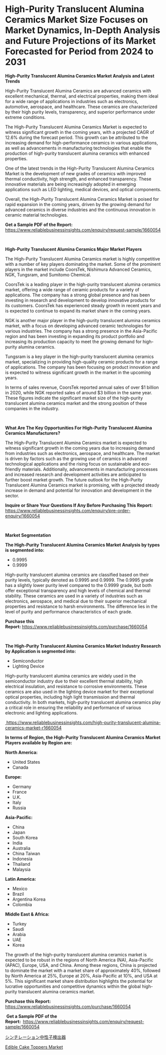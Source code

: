 <p><h1>High-Purity Translucent Alumina Ceramics Market Size Focuses on Market Dynamics, In-Depth Analysis and Future Projections of its Market Forecasted for Period from 2024 to 2031</h1></p><p><strong>High-Purity Translucent Alumina Ceramics Market Analysis and Latest Trends</strong></p>
<p><p>High-Purity Translucent Alumina Ceramics are advanced ceramics with excellent mechanical, thermal, and electrical properties, making them ideal for a wide range of applications in industries such as electronics, automotive, aerospace, and healthcare. These ceramics are characterized by their high purity levels, transparency, and superior performance under extreme conditions.</p><p>The High-Purity Translucent Alumina Ceramics Market is expected to witness significant growth in the coming years, with a projected CAGR of 12.6% during the forecast period. This growth can be attributed to the increasing demand for high-performance ceramics in various applications, as well as advancements in manufacturing technologies that enable the production of high-purity translucent alumina ceramics with enhanced properties.</p><p>One of the latest trends in the High-Purity Translucent Alumina Ceramics Market is the development of new grades of ceramics with improved thermal conductivity, high strength, and enhanced transparency. These innovative materials are being increasingly adopted in emerging applications such as LED lighting, medical devices, and optical components.</p><p>Overall, the High-Purity Translucent Alumina Ceramics Market is poised for rapid expansion in the coming years, driven by the growing demand for advanced ceramics in diverse industries and the continuous innovation in ceramic material technologies.</p></p>
<p><strong>Get a Sample PDF of the Report:&nbsp;</strong> <a href="https://www.reliablebusinessinsights.com/enquiry/request-sample/1660054">https://www.reliablebusinessinsights.com/enquiry/request-sample/1660054</a></p>
<p>&nbsp;</p>
<p><strong>High-Purity Translucent Alumina Ceramics Major Market Players</strong></p>
<p><p>The High-Purity Translucent Alumina Ceramics market is highly competitive with a number of key players dominating the market. Some of the prominent players in the market include CoorsTek, Nishimura Advanced Ceramics, NGK, Tungsram, and Sumitomo Chemical.</p><p>CoorsTek is a leading player in the high-purity translucent alumina ceramics market, offering a wide range of ceramic products for a variety of applications. The company has a strong global presence and has been investing in research and development to develop innovative products for its customers. CoorsTek has experienced steady growth in recent years and is expected to continue to expand its market share in the coming years.</p><p>NGK is another major player in the high-purity translucent alumina ceramics market, with a focus on developing advanced ceramic technologies for various industries. The company has a strong presence in the Asia-Pacific region and has been investing in expanding its product portfolio and increasing its production capacity to meet the growing demand for high-purity alumina ceramics.</p><p>Tungsram is a key player in the high-purity translucent alumina ceramics market, specializing in providing high-quality ceramic products for a range of applications. The company has been focusing on product innovation and is expected to witness significant growth in the market in the upcoming years.</p><p>In terms of sales revenue, CoorsTek reported annual sales of over $1 billion in 2020, while NGK reported sales of around $3 billion in the same year. These figures indicate the significant market size of the high-purity translucent alumina ceramics market and the strong position of these companies in the industry.</p></p>
<p>&nbsp;</p>
<p><strong>What Are The Key Opportunities For High-Purity Translucent Alumina Ceramics Manufacturers?</strong></p>
<p><p>The High-Purity Translucent Alumina Ceramics market is expected to witness significant growth in the coming years due to increasing demand from industries such as electronics, aerospace, and healthcare. The market is driven by factors such as the growing use of ceramics in advanced technological applications and the rising focus on sustainable and eco-friendly materials. Additionally, advancements in manufacturing processes and increased research and development activities are anticipated to further boost market growth. The future outlook for the High-Purity Translucent Alumina Ceramics market is promising, with a projected steady increase in demand and potential for innovation and development in the sector.</p></p>
<p><strong>Inquire or Share Your Questions If Any Before Purchasing This Report:</strong> <a href="https://www.reliablebusinessinsights.com/enquiry/pre-order-enquiry/1660054">https://www.reliablebusinessinsights.com/enquiry/pre-order-enquiry/1660054</a></p>
<p>&nbsp;</p>
<p><strong>Market Segmentation</strong></p>
<p><strong>The High-Purity Translucent Alumina Ceramics Market Analysis by types is segmented into:</strong></p>
<p><ul><li>0.9995</li><li>0.9999</li></ul></p>
<p><p>High-purity translucent alumina ceramics are classified based on their purity levels, typically denoted as 0.9995 and 0.9999. The 0.9995 grade has a slightly lower purity level compared to the 0.9999 grade, but both offer exceptional transparency and high levels of chemical and thermal stability. These ceramics are used in a variety of industries such as electronics, aerospace, and medical due to their superior mechanical properties and resistance to harsh environments. The difference lies in the level of purity and performance characteristics of each grade.</p></p>
<p><strong>Purchase this Report:&nbsp;</strong><a href="https://www.reliablebusinessinsights.com/purchase/1660054">https://www.reliablebusinessinsights.com/purchase/1660054</a></p>
<p>&nbsp;</p>
<p><strong>The High-Purity Translucent Alumina Ceramics Market Industry Research by Application is segmented into:</strong></p>
<p><ul><li>Semiconductor</li><li>Lighting Device</li></ul></p>
<p><p>High-purity translucent alumina ceramics are widely used in the semiconductor industry due to their excellent thermal stability, high electrical insulation, and resistance to corrosive environments. These ceramics are also used in the lighting device market for their exceptional optical properties, including high light transmission and thermal conductivity. In both markets, high-purity translucent alumina ceramics play a critical role in ensuring the reliability and performance of various electronic and lighting applications.</p></p>
<p><a href="https://www.reliablebusinessinsights.com/high-purity-translucent-alumina-ceramics-market-r1660054">&nbsp;https://www.reliablebusinessinsights.com/high-purity-translucent-alumina-ceramics-market-r1660054</a></p>
<p><strong>In terms of Region, the High-Purity Translucent Alumina Ceramics Market Players available by Region are:</strong></p>
<p>
    <p> <strong> North America: </strong>
        <ul>
            <li>United States</li>
            <li>Canada</li>
        </ul>
        </p> 
    <p> <strong> Europe: </strong>
        <ul>
            <li>Germany</li>
            <li>France</li>
            <li>U.K.</li>
            <li>Italy</li>
            <li>Russia</li>
        </ul>
        </p> 
    <p> <strong> Asia-Pacific: </strong>
        <ul>
            <li>China</li>
            <li>Japan</li>
            <li>South Korea</li>
            <li>India</li>
            <li>Australia</li>
            <li>China Taiwan</li>
            <li>Indonesia</li>
            <li>Thailand</li>
            <li>Malaysia</li>
        </ul>
        </p> 
    <p> <strong> Latin America: </strong>
        <ul>
            <li>Mexico</li>
            <li>Brazil</li>
            <li>Argentina Korea</li>
            <li>Colombia</li>
        </ul>
        </p> 
    <p> <strong> Middle East & Africa: </strong>
        <ul>
            <li>Turkey</li>
            <li>Saudi</li>
            <li>Arabia</li>
            <li>UAE</li>
            <li>Korea</li>
        </ul>
    </p>
    </p>
<p><p>The growth of the high-purity translucent alumina ceramics market is expected to be robust in the regions of North America (NA), Asia-Pacific (APAC), Europe, USA, and China. Among these regions, China is projected to dominate the market with a market share of approximately 40%, followed by North America at 25%, Europe at 20%, Asia-Pacific at 10%, and USA at 5%. This significant market share distribution highlights the potential for lucrative opportunities and competitive dynamics within the global high-purity translucent alumina ceramics market.</p></p>
<p><strong>Purchase this Report: </strong><a href="https://www.reliablebusinessinsights.com/purchase/1660054">https://www.reliablebusinessinsights.com/purchase/1660054</a></p>
<p>&nbsp;<strong>Get a Sample PDF of the Report:&nbsp;&nbsp;</strong><a href="https://www.reliablebusinessinsights.com/enquiry/request-sample/1660054">https://www.reliablebusinessinsights.com/enquiry/request-sample/1660054</a></p>
<p><strong></strong></p>
<p><p><a href="https://github.com/oqoeusbvpadwjs08/Market-Research-Report-List-2/blob/main/5896600117929.md">シンチレーション中性子検出器</a></p><p><a href="https://issuu.com/reportprime-2/docs/edible-cake-toppers-market-size-2030.pptx">Edible Cake Toppers Market</a></p></p>